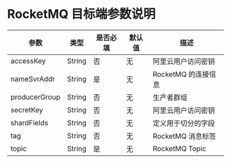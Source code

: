 # RocketMQ 目标端参数说明 

|      参数       |   类型   | 是否必填 | 默认值 |       描述       |
|---------------|--------|------|-----|----------------|
| accessKey     | String | 否    | 无   | 阿里云用户访问密钥      |
| nameSvrAddr   | String | 是    | 无   | RocketMQ 的连接信息 |
| producerGroup | String | 否    | 无   | 生产者群组          |
| secretKey     | String | 否    | 无   | 阿里云用户访问密钥      |
| shardFields   | String | 否    | 无   | 定义用于切分的字段      |
| tag           | String | 否    | 无   | RocketMQ 消息标签  |
| topic         | String | 是    | 无   | RocketMQ Topic |
